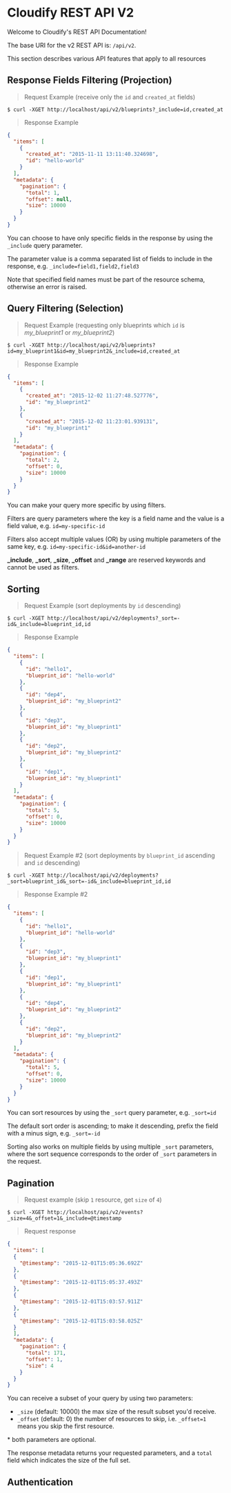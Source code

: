 # Cloudify REST API V2
Welcome to Cloudify's REST API Documentation!

The base URI for the v2 REST API is: `/api/v2`.

<aside class="notice">
This section describes various API features that apply to all resources
</aside>

## Response Fields Filtering (Projection)

> Request Example (receive only the `id` and `created_at` fields)

```shell
$ curl -XGET http://localhost/api/v2/blueprints?_include=id,created_at
```

> Response Example

```json
{
  "items": [
    {
      "created_at": "2015-11-11 13:11:40.324698",
      "id": "hello-world"
    }
  ],
  "metadata": {
    "pagination": {
      "total": 1,
      "offset": null,
      "size": 10000
    }
  }
}
```

You can choose to have only specific fields in the response by using the  `_include` query parameter.

The parameter value is a comma separated list of fields to include in the response, e.g. `_include=field1,field2,field3`

Note that specified field names must be part of the resource schema, otherwise an error is raised.



## Query Filtering (Selection)

> Request Example (requesting only blueprints which `id` is _my_blueprint1_ or _my_blueprint2_)

```shell
$ curl -XGET http://localhost/api/v2/blueprints?id=my_blueprint1&id=my_blueprint2&_include=id,created_at
```

> Response Example

```json
{
  "items": [
    {
      "created_at": "2015-12-02 11:27:48.527776",
      "id": "my_blueprint2"
    },
    {
      "created_at": "2015-12-02 11:23:01.939131",
      "id": "my_blueprint1"
    }
  ],
  "metadata": {
    "pagination": {
      "total": 2,
      "offset": 0,
      "size": 10000
    }
  }
}
```

You can make your query more specific by using filters.

Filters are query parameters where the key is a field name and the value is a field value, e.g. `id=my-specific-id`

Filters also accept multiple values (OR) by using multiple parameters of the same key, e.g. `id=my-specific-id&id=another-id`

<aside class="warning">
<strong>_include</strong>, <strong>_sort</strong>, <strong>_size</strong>, <strong>_offset</strong> and <strong>_range</strong> are reserved keywords and cannot be used as filters.
</aside>

## Sorting

> Request Example (sort deployments by `id` descending)

```shell
$ curl -XGET http://localhost/api/v2/deployments?_sort=-id&_include=blueprint_id,id
```

> Response Example

```json
{
  "items": [
    {
      "id": "hello1",
      "blueprint_id": "hello-world"
    },
    {
      "id": "dep4",
      "blueprint_id": "my_blueprint2"
    },
    {
      "id": "dep3",
      "blueprint_id": "my_blueprint1"
    },
    {
      "id": "dep2",
      "blueprint_id": "my_blueprint2"
    },
    {
      "id": "dep1",
      "blueprint_id": "my_blueprint1"
    }
  ],
  "metadata": {
    "pagination": {
      "total": 5,
      "offset": 0,
      "size": 10000
    }
  }
}
```

> Request Example #2 (sort deployments by `blueprint_id` ascending and `id` descending)

```shell
$ curl -XGET http://localhost/api/v2/deployments?_sort=blueprint_id&_sort=-id&_include=blueprint_id,id
```

> Response Example #2

```json
{
  "items": [
    {
      "id": "hello1",
      "blueprint_id": "hello-world"
    },
    {
      "id": "dep3",
      "blueprint_id": "my_blueprint1"
    },
    {
      "id": "dep1",
      "blueprint_id": "my_blueprint1"
    },
    {
      "id": "dep4",
      "blueprint_id": "my_blueprint2"
    },
    {
      "id": "dep2",
      "blueprint_id": "my_blueprint2"
    }
  ],
  "metadata": {
    "pagination": {
      "total": 5,
      "offset": 0,
      "size": 10000
    }
  }
}
```

You can sort resources by using the `_sort` query parameter, e.g. `_sort=id`

The default sort order is ascending; to make it descending, prefix the field with a minus sign, e.g. `_sort=-id`

Sorting also works on multiple fields by using multiple `_sort` parameters, where the sort sequence corresponds to the order of `_sort` parameters in the request.

## Pagination

> Request example (skip `1` resource, get `size` of `4`)

```shell
$ curl -XGET http://localhost/api/v2/events?_size=4&_offset=1&_include=@timestamp
```

> Request response

```json
{
  "items": [
  {
    "@timestamp": "2015-12-01T15:05:36.692Z"
  },
  {
    "@timestamp": "2015-12-01T15:05:37.493Z"
  },
  {
    "@timestamp": "2015-12-01T15:03:57.911Z"
  },
  {
    "@timestamp": "2015-12-01T15:03:58.025Z"
  }
  ],
  "metadata": {
    "pagination": {
      "total": 171,
      "offset": 1,
      "size": 4
    }
  }
}
```

You can receive a subset of your query by using two parameters:

* `_size` (default: 10000) the max size of the result subset you'd receive.
* `_offset` (default: 0) the number of resources to skip, i.e. `_offset=1` means you skip the first resource.

\* both parameters are optional.

The response metadata returns your requested parameters, and a `total` field which indicates the size of the full set.

## Authentication
